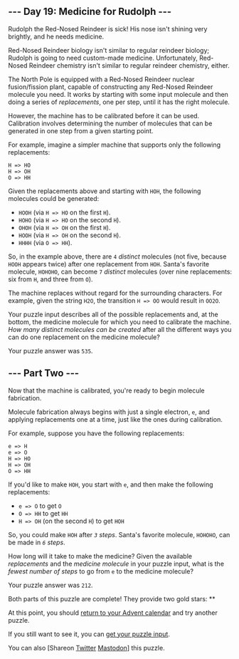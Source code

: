 \--- Day 19: Medicine for Rudolph ---
----------

Rudolph the Red-Nosed Reindeer is sick! His nose isn't shining very brightly, and he needs medicine.

Red-Nosed Reindeer biology isn't similar to regular reindeer biology; Rudolph is going to need custom-made medicine. Unfortunately, Red-Nosed Reindeer chemistry isn't similar to regular reindeer chemistry, either.

The North Pole is equipped with a Red-Nosed Reindeer nuclear fusion/fission plant, capable of constructing any Red-Nosed Reindeer molecule you need. It works by starting with some input molecule and then doing a series of *replacements*, one per step, until it has the right molecule.

However, the machine has to be calibrated before it can be used. Calibration involves determining the number of molecules that can be generated in one step from a given starting point.

For example, imagine a simpler machine that supports only the following replacements:

```
H => HO
H => OH
O => HH

```

Given the replacements above and starting with `HOH`, the following molecules could be generated:

* `HOOH` (via `H => HO` on the first `H`).
* `HOHO` (via `H => HO` on the second `H`).
* `OHOH` (via `H => OH` on the first `H`).
* `HOOH` (via `H => OH` on the second `H`).
* `HHHH` (via `O => HH`).

So, in the example above, there are `4` *distinct* molecules (not five, because `HOOH` appears twice) after one replacement from `HOH`. Santa's favorite molecule, `HOHOHO`, can become `7` *distinct* molecules (over nine replacements: six from `H`, and three from `O`).

The machine replaces without regard for the surrounding characters. For example, given the string `H2O`, the transition `H => OO` would result in `OO2O`.

Your puzzle input describes all of the possible replacements and, at the bottom, the medicine molecule for which you need to calibrate the machine. *How many distinct molecules can be created* after all the different ways you can do one replacement on the medicine molecule?

Your puzzle answer was `535`.

\--- Part Two ---
----------

Now that the machine is calibrated, you're ready to begin molecule fabrication.

Molecule fabrication always begins with just a single electron, `e`, and applying replacements one at a time, just like the ones during calibration.

For example, suppose you have the following replacements:

```
e => H
e => O
H => HO
H => OH
O => HH

```

If you'd like to make `HOH`, you start with `e`, and then make the following replacements:

* `e => O` to get `O`
* `O => HH` to get `HH`
* `H => OH` (on the second `H`) to get `HOH`

So, you could make `HOH` after *`3` steps*. Santa's favorite molecule, `HOHOHO`, can be made in *`6` steps*.

How long will it take to make the medicine? Given the available *replacements* and the *medicine molecule* in your puzzle input, what is the *fewest number of steps* to go from `e` to the medicine molecule?

Your puzzle answer was `212`.

Both parts of this puzzle are complete! They provide two gold stars: \*\*

At this point, you should [return to your Advent calendar](/2015) and try another puzzle.

If you still want to see it, you can [get your puzzle input](19/input).

You can also [Shareon [Twitter](https://twitter.com/intent/tweet?text=I%27ve+completed+%22Medicine+for+Rudolph%22+%2D+Day+19+%2D+Advent+of+Code+2015&url=https%3A%2F%2Fadventofcode%2Ecom%2F2015%2Fday%2F19&related=ericwastl&hashtags=AdventOfCode) [Mastodon](javascript:void(0);)] this puzzle.